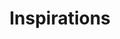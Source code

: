 ---
layout: collections
title: Inspirations
imgUrl: http://placehold.it/100x100
colColor: FBB448
---